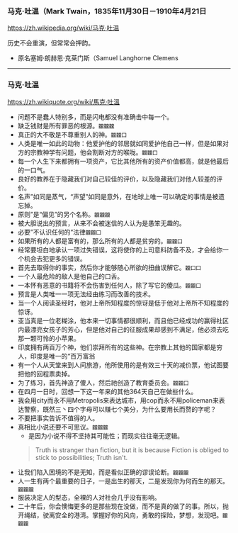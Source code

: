 ### 马克·吐温（Mark Twain，1835年11月30日－1910年4月21日
https://zh.wikipedia.org/wiki/马克·吐温

历史不会重演，但常常会押韵。
- 原名塞姆·朗赫恩·克莱门斯（Samuel Langhorne Clemens
---
### 马克·吐温
https://zh.wikiquote.org/wiki/馬克·吐溫
- 问题不是蠢人特别多，而是闪电都没有准确击中每一个。
- 缺乏钱财是所有罪恶的根源。`龖龖龖`
- 真正的大不敬是不尊重别人的神。`龖龖囗`
- 人类是唯一如此的动物：他爱护他的邻居就如同爱护他自己一样，但是如果对方的宗教神学有问题，他会割断对方的喉咙。`龖龖囗`
- 每一个人生下来都拥有一项资产，它比其他所有的资产价值都高，就是他最后的一口气。
- 良好的教养在于隐藏我们对自己较佳的评价，以及隐藏我们对他人较差的评价。
- 名声”如同是蒸气，“声望”如同是意外，在地球上唯一可以确定的事情是被遗忘掉。
- 原则”是“偏见”的另个名称。`龖龖龖`
- 被大胆说出的预言，从来不会被迷信的人认为是愚笨无趣的。
- 必要”不认识任何的“法律`龖龖囗`
- 如果所有的人都是富有的，那么所有的人都是贫穷的。`龖龖囗`
- 经常要坦白地承认一项过失错误，这将使你的上司意料防备不及，才会给你一个机会去犯更多的错误。
- 首先去取得你的事实，然后你才能够随心所欲的扭曲误解它。`龖囗囗`
- 一个人最危险的敌人是他自己的口舌。
- 一本怀有恶意的书籍将不会伤害到任何人，除了写它的傻瓜。`龖龖囗`
- 预言是人类唯一一项无法经由练习而改善的技术。
- 当一个人阅读圣经时，他对上帝所知程度的惊讶是低于他对上帝所不知程度的惊讶。
- 亚当真是一位老糊涂，他本来一切事情都很顺利，而且他已经成功的赢得社区内最漂亮女孩子的芳心，但是他对自己的征服成果却感到不满足，他必须去吃那一颗可怜的小苹果。
- 印度拥有两百万个神，他们崇拜所有的这些神。在宗教上其他的国家都是穷人，印度是唯一的“百万富翁
- 有一个人从天堂来到人间旅游，他所使用的是有效三十天的减价票，他试图要把他的回程票卖掉。
- 为了练习，首先神造了傻人，然后祂创造了教育委员会。`龖龖囗`
- 在四月一日时，回想一下这一年来的其他364天自己在做些什么。
- 我会用city而永不用Metropolis来表达城市，用cop而永不用policeman来表达警察，既然三丶四个字母可以赚七个美分，为什么要用长而赘的字呢？
- 不要把事实告诉不值得的人。
- 真相比小说还要不可思议。`龖龖龖`
  - 是因为小说不得不坚持其可能性；而现实往往毫无逻辑。
  >Truth is stranger than fiction, but it is because Fiction is obliged to stick to possibilities; Truth isn't.
- 让我们陷入困境的不是无知，而是看似正确的谬误论断。`龖龖龖`
- 人一生有两个最重要的日子，一是出生的那天，二是发现你为何而生的那天。`龖龖龖`
- 服装决定人的型态，全裸的人对社会几乎没有影响。
- 二十年后，你会懊悔更多的是那些现在没做，而不是真的做了的事。所以，抛开绳结，驶离安全的港湾。掌握好你的风向，勇敢的探险，梦想，发现吧。`龖龖龖`
